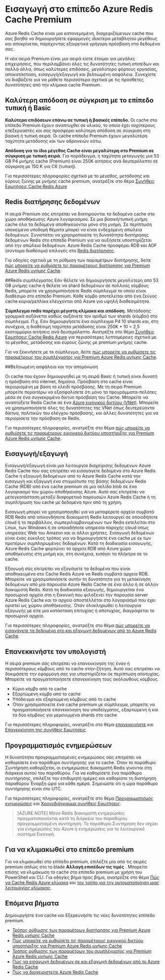 <properties 
    pageTitle="Εισαγωγή στο επίπεδο Azure Redis Cache Premium | Microsoft Azure" 
    description="Μάθετε πώς μπορείτε να δημιουργήσετε και να διαχειριστείτε Redis διατήρησης, Redis σύμπλεγμα και VNET υποστήριξη για τις παρουσίες Premium επίπεδο Azure Redis Cache" 
    services="redis-cache" 
    documentationCenter="" 
    authors="steved0x" 
    manager="douge" 
    editor=""/>

<tags 
    ms.service="cache" 
    ms.workload="tbd" 
    ms.tgt_pltfrm="cache-redis" 
    ms.devlang="na" 
    ms.topic="article" 
    ms.date="09/15/2016" 
    ms.author="sdanie"/>

# <a name="introduction-to-the-azure-redis-cache-premium-tier"></a>Εισαγωγή στο επίπεδο Azure Redis Cache Premium
Azure Redis Cache είναι μια κατανεμημένη, διαχειριζόμενων cache που σας βοηθά να δημιουργήσετε εφαρμογές ιδιαίτερα μεταβλητού μεγέθους και αποκρίνεται, παρέχοντας εξαιρετικά γρήγορη πρόσβαση στα δεδομένα σας. 

Η νέα σειρά Premium είναι μια σειρά είστε έτοιμοι για μεγάλες επιχειρήσεις, που περιλαμβάνει όλες τις δυνατότητες τυπική επιπέδων και πολλά άλλα, όπως καλύτερες επιδόσεις, μεγαλύτερο φόρτους εργασίας, αποκατάσταση, εισαγωγή/εξαγωγή και βελτιωμένη ασφάλεια. Συνεχίστε να διαβάζετε για να μάθετε περισσότερα σχετικά με τις πρόσθετες δυνατότητες από την κλίμακα cache Premium.

## <a name="better-performance-compared-to-standard-or-basic-tier"></a>Καλύτερη απόδοση σε σύγκριση με το επίπεδο τυπική ή Basic
**Καλύτερα επιδόσεων επάνω σε τυπική ή βασικές επίπεδο.** Οι cache στο επίπεδο Premium έχουν αναπτυχθεί σε υλικού, το οποίο έχει ταχύτερους επεξεργαστές και σας προσφέρει καλύτερη απόδοση σε σύγκριση στη βασική ή τυπική σειρά. Οι cache επίπεδο Premium έχουν μεγαλύτερη ταχύτητα μετάδοσης και των αδρανειών κάτω. 

**Απόδοση για το ίδιο μέγεθος Cache είναι μεγαλύτερη στο Premium σε σύγκριση με τυπική σειρά.** Για παράδειγμα, η ταχύτητα μεταγωγής μια 53 GB P4 μνήμης cache (Premium) είναι 250K αιτήσεις ανά δευτερόλεπτο σε σύγκριση με 150 K για C6 (τυπική).

Για περισσότερες πληροφορίες σχετικά με το μέγεθος, μετάδοσης και εύρους ζώνης με μνήμης cache premium, ανατρέξτε στο θέμα [Συνήθεις Ερωτήσεις Cache Redis Azure](cache-faq.md#what-redis-cache-offering-and-size-should-i-use)

## <a name="redis-data-persistence"></a>Redis διατήρησης δεδομένων
Η σειρά Premium σάς επιτρέπει να διατηρούνται τα δεδομένα cache στο χώρο αποθήκευσης Azure λογαριασμού. Σε μια βασική/τυπική μνήμη cache όλα τα δεδομένα αποθηκεύονται μόνο στη μνήμη. Σε περίπτωση υποκείμενα υποδομή θέματα μπορεί να είναι ενδεχόμενη απώλεια δεδομένων. Συνιστάται να χρησιμοποιείτε τη δυνατότητα διατήρησης δεδομένων Redis στο επίπεδο Premium για να αυξήσετε υποστηρίζεται από την απώλεια δεδομένων. Azure Redis Cache προσφέρει RDB και AOF (σύντομα διαθέσιμο) επιλογές στο [Redis διατήρησης](http://redis.io/topics/persistence). 

Για οδηγίες σχετικά με τη ρύθμιση των παραμέτρων διατήρησης, δείτε [πώς μπορείτε να ρυθμίσετε τις παραμέτρους διατήρησης για Premium Azure Redis μνήμης Cache](cache-how-to-premium-persistence.md).

##<a name="redis-cluster"></a>Redis συμπλέγματος
Εάν θέλετε να δημιουργήσετε μεγαλύτερη από 53 GB μνήμης cache ή θέλετε να shard δεδομένων σε πολλούς κόμβους Redis, μπορείτε να χρησιμοποιήσετε Redis σύμπλεγμα το οποίο είναι διαθέσιμο στο επίπεδο Premium. Κάθε κόμβο αποτελείται από ένα ζεύγος cache κύρια/ρεπλίκα ελέγχονται από Azure για υψηλή διαθεσιμότητα. 

**Σύμπλεγμα redis παρέχει μέγιστη κλίμακα και απόδοση.** Μετάδοσης γραμμικά αυξάνεται καθώς αυξάνετε τον αριθμό των shards (κόμβοι) στο σύμπλεγμα. Π.χ. Εάν δημιουργήσετε ένα σύμπλεγμα P4 10 shards και, στη συνέχεια, η διαθέσιμη ταχύτητα μετάδοσης είναι 250K * 10 = 2,5 εκατομμύρια αιτήσεις ανά δευτερόλεπτο. Ανατρέξτε στο θέμα [Συνήθεις Ερωτήσεις Cache Redis Azure](cache-faq.md#what-redis-cache-offering-and-size-should-i-use) για περισσότερες λεπτομέρειες σχετικά με το μέγεθος, μετάδοσης και εύρους ζώνης με premium μνήμης cache.

Για να ξεκινήσετε με το σύμπλεγμα, δείτε [πώς μπορείτε να ρυθμίσετε τις παραμέτρους του συμπλέγματος για Premium Azure Redis μνήμης Cache](cache-how-to-premium-clustering.md).

##<a name="enhanced-security-and-isolation"></a>Βελτιωμένη ασφάλεια και την απομόνωση

Οι cache που έχουν δημιουργηθεί με τη σειρά Basic ή τυπική είναι δυνατή η πρόσβαση στο internet, δημόσια. Πρόσβαση στο cache είναι περιορισμένη με βάση το κλειδί πρόσβασης. Με τη σειρά Premium μπορείτε περαιτέρω να εξασφαλίσετε ότι μόνο τα προγράμματα-πελάτες μέσα σε ένα συγκεκριμένο δίκτυο πρόσβαση του Cache. Μπορείτε να αναπτύξετε Redis Cache σε ένα [Azure εικονικού δικτύου (VNet)](https://azure.microsoft.com/services/virtual-network/). Μπορείτε να χρησιμοποιήσετε όλες τις δυνατότητες της VNet όπως δευτερεύοντα δίκτυα, πολιτικών του ελέγχου πρόσβασης, και άλλες δυνατότητες για να περιορίσετε την πρόσβαση σε Redis.

Για περισσότερες πληροφορίες, ανατρέξτε στο θέμα [πώς μπορείτε να ρυθμίσετε τις παραμέτρους εικονικού δικτύου υποστήριξης για Premium Azure Redis μνήμης Cache](cache-how-to-premium-vnet.md).

## <a name="importexport"></a>Εισαγωγή/εξαγωγή

Εισαγωγή/εξαγωγή είναι μια λειτουργία διαχείρισης δεδομένων Azure Redis Cache που σας επιτρέπει να εισαγάγετε δεδομένα στο Azure Redis Cache ή εξαγωγή δεδομένων από το Azure Redis Cache κατά την εισαγωγή και εξαγωγή ένα στιγμιότυπο της βάσης δεδομένων Redis Cache (RDB) από ένα cache premium σε μια σελίδα blob σε ένα λογαριασμό του χώρου αποθήκευσης Azure. Αυτό σας επιτρέπει να μετεγκατάσταση μεταξύ διαφορετικό παρουσιών Azure Redis Cache ή τη συμπλήρωση του cache με δεδομένα πριν από τη χρήση.

Εισαγωγή μπορεί να χρησιμοποιηθεί για να μεταφέρετε αρχεία συμβατά RDB Redis από οποιονδήποτε διακομιστή Redis λειτουργεί σε οποιοδήποτε cloud ή το περιβάλλον, συμπεριλαμβανομένων των Redis εκτελείται στο Linux, των Windows ή σε οποιαδήποτε υπηρεσία παροχής cloud όπως υπηρεσίες Web του Amazon και οι άλλοι χρήστες. Εισαγωγή δεδομένων είναι ένας εύκολος τρόπος για να δημιουργήσετε ένα cache με εκ των προτέρων συμπληρωμένες δεδομένων. Κατά τη διαδικασία εισαγωγής, Azure Redis Cache φορτώνει τα αρχεία RDB από Azure χώρο αποθήκευσης στη μνήμη και, στη συνέχεια, εισάγει τα πλήκτρα σε το cache.

Εξαγωγή σάς επιτρέπει να εξαγάγετε τα δεδομένα που είναι αποθηκευμένα στο Cache Redis Azure να Redis συμβατά αρχεία RDB. Μπορείτε να χρησιμοποιήσετε αυτήν τη δυνατότητα για τη μετακίνηση δεδομένων από μία παρουσία Azure Redis Cache σε ένα άλλο ή σε άλλον διακομιστή Redis. Κατά τη διαδικασία εξαγωγής, δημιουργείται ένα προσωρινό αρχείο στο η Εικονική που φιλοξενεί την παρουσία server Azure Redis Cache και το αρχείο αποστέλλεται στο λογαριασμό που έχει οριστεί ως χώρου αποθήκευσης. Όταν ολοκληρωθεί η λειτουργία εξαγωγής με είτε μια κατάσταση επιτυχίας ή αποτυχίας, διαγράφεται το προσωρινό αρχείο.

Για περισσότερες πληροφορίες, ανατρέξτε στο θέμα [πώς μπορείτε να εισαγάγετε τα δεδομένα στο και εξαγωγή δεδομένων από το Azure Redis Cache](cache-how-to-import-export-data.md).

## <a name="reboot"></a>Επανεκκινήστε τον υπολογιστή

Η σειρά premium σάς επιτρέπει να επανεκκίνηση της έναν ή περισσότερους κόμβους από το cache στην-ζήτηση. Αυτό σας επιτρέπει να δοκιμάσετε την εφαρμογή σας για υποστηρίζεται σε περίπτωση αποτυχίας. Μπορείτε να πραγματοποιήσετε επανεκκίνηση τους ακόλουθους κόμβους.

-   Κύριο κόμβο από το cache
-   Εξαρτώμενη κόμβο από το cache
-   Υπόδειγμα και εξαρτώμενη κόμβους από το cache
-   Όταν χρησιμοποιείτε ένα cache premium με σύμπλεγμα, μπορείτε να πραγματοποιήσετε επανεκκίνηση του υποδείγματος, εξαρτώμενη ή και τα δύο κόμβους για μεμονωμένα shards στο cache

Για περισσότερες πληροφορίες, ανατρέξτε στο θέμα [επανεκκινήστε](cache-administration.md#reboot) και [Επανεκκίνηση της συνήθεις Ερωτήσεις](cache-administration.md#reboot-faq).

## <a name="schedule-updates"></a>Προγραμματισμός ενημερώσεων

Η δυνατότητα προγραμματισμένες ενημερώσεις σάς επιτρέπει να καθορίσετε ένα παράθυρο συντήρησης για το cache. Όταν το παράθυρο Συντήρηση καθορίζεται, οι ενημερώσεις διακομιστή Redis γίνονται στη διάρκεια αυτού του παραθύρου. Για να καθορίσετε ένα παράθυρο συντήρησης, επιλέξτε την επιθυμητή ημέρες και καθορίστε τη διατήρηση παραθύρου Έναρξη ώρα για κάθε ημέρα. Σημειώστε ότι η ώρα παράθυρο συντήρησης είναι στο UTC. 

Για περισσότερες πληροφορίες, ανατρέξτε στο θέμα [Προγραμματισμός ενημερώσεις](cache-administration.md#schedule-updates) και [Χρονοδιάγραμμα συνήθεις Ερωτήσεις](cache-administration.md#schedule-updates-faq).

>[AZURE.NOTE] Μόνο Redis διακομιστή ενημερώσεις πραγματοποιούνται κατά τη διάρκεια του παραθύρου προγραμματισμένη συντήρηση. Το παράθυρο Συντήρηση δεν ισχύει για ενημερώσεις του Azure ή ενημερώσεις για το λειτουργικό σύστημα Εικονική.

## <a name="to-scale-to-the-premium-tier"></a>Για να κλιμακωθεί στο επίπεδο premium

Για να κλιμακωθεί στο επίπεδο premium, επιλέξτε μία από τις σειρές premium απλώς στο το blade **Αλλαγή επιπέδων τις τιμές** . Μπορείτε επίσης να κλιμάκωση το cache στο επίπεδο premium με χρήση του PowerShell και CLI. Για οδηγίες βήμα προς βήμα, ανατρέξτε στο θέμα [Πώς να Cache Redis Azure κλίμακα](cache-how-to-scale.md) και [τον τρόπο για την αυτοματοποίηση μιας λειτουργίας κλίμακας](cache-how-to-scale.md#how-to-automate-a-scaling-operation).

## <a name="next-steps"></a>Επόμενα βήματα

Δημιουργήστε ένα cache και Εξερευνήστε τις νέες δυνατότητες επίπεδο premium.

-   [Τρόπος ρύθμισης των παραμέτρων διατήρησης για Premium Azure Redis μνήμης Cache](cache-how-to-premium-persistence.md)
-   [Πώς μπορείτε να ρυθμίσετε τις παραμέτρους εικονικού δικτύου υποστήριξης για Premium Azure Redis μνήμης Cache](cache-how-to-premium-vnet.md)
-   [Τρόπος ρύθμισης των παραμέτρων του συμπλέγματος για Premium Azure Redis μνήμης Cache](cache-how-to-premium-clustering.md)
-   [Πώς να εισαγωγή δεδομένων σε και εξαγωγή δεδομένων από το Azure Redis Cache](cache-how-to-import-export-data.md)
-   [Πώς να διαχειριστείτε Azure Redis Cache](cache-administration.md)
  

